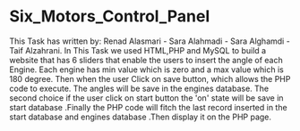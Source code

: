 # Six_Motors_Control_Panel
This Task has written by: Renad Alasmari - Sara Alahmadi - Sara Alghamdi - Taif Alzahrani.
In This Task we used HTML,PHP and MySQL to build a website that has 6 sliders that enable the users to insert the angle of each Engine. Each engine has min value which is zero and a max value which is 180 degree. Then when the user Click on save button, which allows the PHP code to execute. The angles will be save in the engines database. The second choice if the user click on start button the 'on' state will be save in start database .Finally the PHP code will fitch the last record inserted in the start database and engines database .Then display it on the PHP page.
